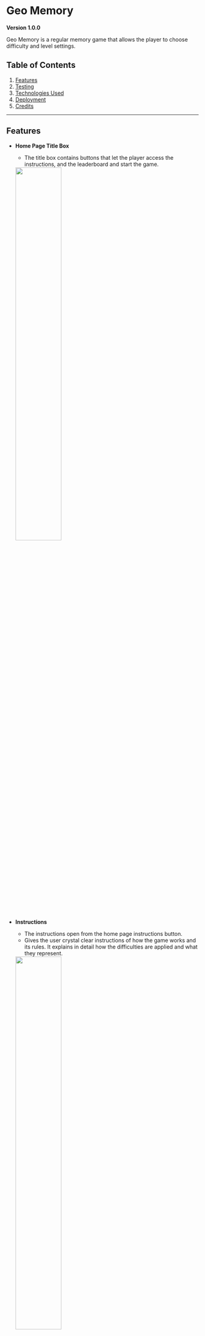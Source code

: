 # Geo Memory

**Version 1.0.0**

Geo Memory is a regular memory game that allows the player to choose difficulty and level settings. 

## Table of Contents

1. [Features](#Features)
2. [Testing](#Testing)
3. [Technologies Used](#Technologies-Used)
4. [Deployment](#Deployment)
5. [Credits](#Credits)

---

## Features

- __Home Page Title Box__
    - The title box contains buttons that let the player access the instructions, and the leaderboard and start the game.

    <img src="assets/images/title-box.png" width=50%/>


- __Instructions__

    - The instructions open from the home page instructions button. 
    - Gives the user crystal clear instructions of how the game works and its rules. It explains in detail how the difficulties are applied and what they represent.

    <img src="assets/images/instructions.png" width=50%/>


- __The Game Area__

    - The game area contains all relevant statistics all of which are generated through Javascript.
    * Timer
    * Score
    * Moves
    - The timer is based on the difficulty chosen by the player.
    - It displays the current level and difficulty.
    - It also displays the game board.


- __The Game Board__

    - The game board contains all cards.
    - The cards are generated through Javascript.
    - The number of cards is based on the level.
    - All cards have a front and a back image.

    <img src="assets/images/game-board.png" width=50%/>


- __Game Options__

    - The game options allow the player to choose difficulty and initial level.
    
    <img src="assets/images/game-options.png" width=300/>


- __The Footer__

    - The footer is the same on every page of the site and always stays below the game area.
    - The footer contains links to the developer's GitHub page and LinkedIn page through the companies icons.
    
    <img src="assets/images/footer.png" width=300/>


### Future Features

- Add more levels.
- Add the difficulty of matching country names with pictures.
- Add a leaderboard.
- Add extra columns to the game board when the space and card count allows.


## Media Queries
- Max-height: 1100px
    Change card dimensions through a css variable.
    Removes all modal padding.
    Change footer position to static.

- Max-height: 900px
    Change card dimensions through a css variable.

- Max Height: 500px 
    Change body and input font size.

- Max-width: 850px
    Change card dimensions through a css variable.
    Change grid-gap.
    Change footer position to static.

- Max-width: 750px 
    Change grid column count.

- Max-width: 500px
    Change card dimensions through a css variable.
    Change modal footers to display block.

    <img src="assets/images/modal-footer.png" width=200/>


- Max-width: 320px
    Change card dimensions through a css variable.
    Change the game title font size.
    Change difficulty class's font size.

# Testing
Testing is been done manually and has gone through all the features the site provides for all types of screens, from small to desktop screens. 

## User Features

### The Title Box Buttons
- Instructions button: Works and opens up a modal and displays scrollable instructions.
- Start Game button: Works and takes the user to the game page.

### Footer Icons 
- Github icon: Works and opens a new tab that goes to the developer's GitHub page.
- LinkedIn icon: Works and opens a new tab that goes to the developer's LinkedIn page.
- All social media icons work as expected on all pages of the site.

### Instructions
- The instructions scroll as intended.
- Both close buttons work and close the instructions.

### Game Options
- Displays a modal and the game options themselves as default upon entering or refreshing the game page. 
- The radio buttons are clickable and all have their correctly corresponding label.
- They set the difficulty and level as intended once the game is started.
- Start game button closes the modal and starts the game as intended.

### Difficulty Container
- Both the level and difficulty in the container receive the correct values from the game options.

### Info Container
- Timer: Starts as intended when the game starts and decrements by one every second.
- Score: Updates after two cards are flipped. It gets incremented by 10 if correct and decremented by 2 if incorrect.
- Moves: Works and increments by one after each card flip.

### Game Board
- The page directs user focus to the board upon game start.
- After the game is started, the correct number of cards is created and added randomly to the game board.
- Two new pairs of cards and a new row is added for each level as intended.
- A minimum of four columns is always displayed upon game start.

### Cards
- The cards resize upon hovering.
- All cards on the board are clickable.
- All cards flip over when clicked.
- A flipped card can't be clicked again.
- It recognizes when two cards match or don't match.
- When two cards are flipped and are not correct turn back after the time set by the difficulty or turn back upon a click of a new card.
- When two cards are flipped and are correct they stay flipped and never flip back, while still allowing for new cards to be flipped and checked.

### Game Over Modals
- All modals display the correctly calculated scores and statistics.
- All close buttons close the modals and takes the user back to the home page.
- The play again and next level buttons work as intended and refresh the page.
- Upon a game win the game win modal is displayed.
- Upon a game loss the game lose modal is displayed.
- Upon beating the game, the game over modal is displayed.

### Exit/Reset Buttons 
- The exit button works and takes the user back to the home page.
- The restart button works and refreshes the game page.

### Buttons
- All buttons hover as intended.
- All non-"X" buttons focus when clicked

## Screen Responsiveness
- I tested all the pages of the site on all different devices that exist on https://responsivedesignchecker.com/.
- Some elements and screen sizes needed to be media queried that I would have forgotten about otherwise.
- Responsiveness at this time is satisfactory.

## Validator Testing

- HTML
    - No errors were returned when passing through the official [W3C validator](https://validator.w3.org/nu/?doc=https%3A%2F%2Frobingjonsson.github.io%2FGeo-Memory%2F)

- CSS
    - No errors were found when passing through the official [Jigsaw validator](https://jigsaw.w3.org/css-validator/validator?uri=https%3A%2F%2Frobingjonsson.github.io%2FGeo-Memory%2F&profile=css3svg&usermedium=all&warning=1&vextwarning=&lang=en)

- JS
    - Functions declared in within loops errors were found on three occasions when passing through the official [JSHint validator](https://jshint.com/)
    
    - These errors are due to adding event listeners inside of a function. But as far as I know, this is the best way to go about it anyway.

### Bugs

- There are no known bugs.

### Solved Bugs

- Instructions content is too long to show all of it, and overflows from the viewport and didn't scroll.
- I had put a min-height on the modal it sits on, so changing it to just height solved the problem.


## Technologies Used

- [Gitpod](https://gitpod.io/)
- [Github](https://github.com/)
- [Fontawesome](https://fontawesome.com/start)
- [W3C](https://validator.w3.org/#validate_by_input)
- [JSHint](https://jshint.com/)
- [Jigsaw](https://jigsaw.w3.org/css-validator/)
- [SimpleImageResizer](https://www.simpleimageresizer.com/)


## Deployment

The project was deployed on GitHub Pages. I used Gitpod as a development environment where I committed all changes to the git version control system.
I used the push command in Gitpod to save changes into GitHub.

- The site was deployed to GitHub pages.
- I logged into GitHub
- In the GitHub repository, I went to the Settings tab.
- From there I clicked the Pages section and clicked the source drop-down menu called Branch and selected main.
- Once the master branch has been selected, the page will be automatically refreshed 

The live link can be found here - https://robingjonsson.github.io/Geo-Memory/

To run locally:
- Log in to GitHub and click on the repository to download
- Select `Code` and click Download the ZIP file.
- After downloading, you can extract the file and use it in your local environment 


## Credits

### Content

- The ShuffleCards function is the Fisher-Yates algorithm that I found on https://www.geeksforgeeks.org/shuffle-a-given-array-using-fisher-yates-shuffle-algorithm/
- All icons on the page were taken from [Font Awesome](https://fontawesome.com/)

### Media

- Back of cards image: https://www.pinterest.es/pin/405183297723217911/
- Malmö Sweden Image: https://www.pexels.com/photo/monochrome-photo-of-the-turning-torso-skyscraper-5899438/
- New York USA Image: https://www.pexels.com/photo/buildings-with-lights-at-nighttime-472037/
- Sydney Australia Image:https://www.pexels.com/photo/sydney-opera-house-australia-1878293/
- Moscow Russia Image: https://www.pexels.com/photo/saint-basil-s-cathedral-753339/
- Agra India Image: https://www.pexels.com/photo/taj-mahal-and-the-four-minarets-1603650/
- Dubai United Arab Emirates Image: https://www.pexels.com/photo/blue-and-gray-high-rise-building-162031/
- Paris France Image:https://www.pexels.com/photo/photo-of-cars-parked-on-side-of-street-across-the-eiffel-tower-3182530/
- Rome Italy Image:https://www.pexels.com/photo/administration-ancient-arches-architecture-356966/
- London England Image: https://www.pexels.com/photo/bridge-over-river-in-city-258117/
- Athens Greece Image: https://www.pexels.com/photo/ruins-of-a-temple-with-ancient-architectural-design-6336038/